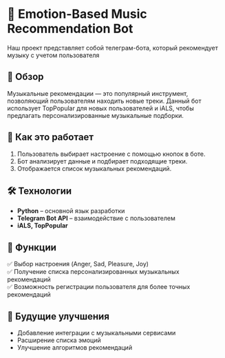 # 🎵 Emotion-Based Music Recommendation Bot  

Наш проект представляет собой телеграм-бота, который рекомендует музыку с учетом пользователя

## 🚀 Обзор  
Музыкальные рекомендации — это популярный инструмент, позволяющий пользователям находить новые треки. Данный бот использует TopPopular для новых пользователей и iALS, чтобы предлагать персонализированные музыкальные подборки.  

## 🔧 Как это работает  
1. Пользователь выбирает настроение с помощью кнопок в боте.  
2. Бот анализирует данные и подбирает подходящие треки.  
3. Отображается список музыкальных рекомендаций.  

## 🛠 Технологии  
- **Python** – основной язык разработки  
- **Telegram Bot API** – взаимодействие с пользователем
- **iALS, TopPopular**

  
## 📌 Функции  
✅ Выбор настроения (Anger, Sad, Pleasure, Joy)  
✅ Получение списка персонализированных музыкальных рекомендаций  
✅ Возможность регистрации пользователя для более точных рекомендаций  

 
## 🔮 Будущие улучшения  
- Добавление интеграции с музыкальными сервисами  
- Расширение списка эмоций  
- Улучшение алгоритмов рекомендаций  

